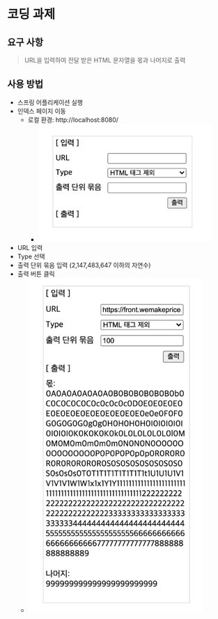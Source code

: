 # 코딩 과제

## 요구 사항

> URL을 입력하여 전달 받은 HTML 문자열을 몫과 나머지로 출력

## 사용 방법

- 스프링 어플리케이션 실행
- 인덱스 페이지 이동
    - 로컬 환경: http://localhost:8080/
        - <img src="img/view.png" width="400" />
- URL 입력
- Type 선택
- 출력 단위 묶음 입력 (2,147,483,647 이하의 자연수)
- 출력 버튼 클릭
    - <img src="img/view2.png" width="400" />